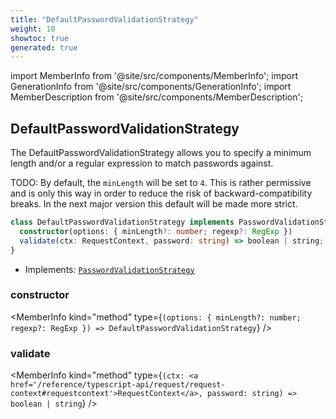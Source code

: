```yaml
---
title: "DefaultPasswordValidationStrategy"
weight: 10
showtoc: true
generated: true
---
```

<!-- This file was generated from the Vendure source. Do not modify. Instead, re-run the "docs:build" script -->
import MemberInfo from '@site/src/components/MemberInfo';
import GenerationInfo from '@site/src/components/GenerationInfo';
import MemberDescription from '@site/src/components/MemberDescription';


## DefaultPasswordValidationStrategy

<GenerationInfo sourceFile="packages/core/src/config/auth/default-password-validation-strategy.ts" sourceLine="18" packageName="@vendure/core" since="1.5.0" />

The DefaultPasswordValidationStrategy allows you to specify a minimum length and/or
a regular expression to match passwords against.

TODO:
By default, the `minLength` will be set to `4`. This is rather permissive and is only
this way in order to reduce the risk of backward-compatibility breaks. In the next major version
this default will be made more strict.

```ts title="Signature"
class DefaultPasswordValidationStrategy implements PasswordValidationStrategy {
  constructor(options: { minLength?: number; regexp?: RegExp })
  validate(ctx: RequestContext, password: string) => boolean | string;
}
```
* Implements: <code><a href='/reference/typescript-api/auth/password-validation-strategy#passwordvalidationstrategy'>PasswordValidationStrategy</a></code>



<div className="members-wrapper">

### constructor

<MemberInfo kind="method" type={`(options: { minLength?: number; regexp?: RegExp }) => DefaultPasswordValidationStrategy`}   />


### validate

<MemberInfo kind="method" type={`(ctx: <a href='/reference/typescript-api/request/request-context#requestcontext'>RequestContext</a>, password: string) => boolean | string`}   />




</div>
